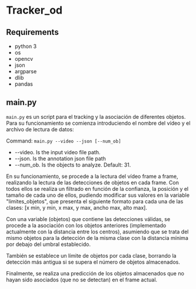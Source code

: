 # Tracker_od
## Requirements
- python 3
- os
- opencv
- json
- argparse
- dlib
- pandas


## main.py
`main.py` es un script para el tracking y la asociación de diferentes objetos. Para su funcionamiento se comienza introduciendo el nombre del vídeo y el archivo de lectura de datos:

Command: `main.py --video --json [--num_ob]`
- --video. Is the input video file path.
- --json. Is the annotation json file path
- --num_ob. Is the objects to analyze. Default: 31.

En su funcionamiento, se procede a la lectura del vídeo frame a frame, realizando la lectura de las detecciones de objetos en cada frame.
Con todos ellos se realiza un filtrado en función de la confianza,  la posición y el tamaño de cada uno de ellos, pudiendo modificar sus valores en la variable "limites_objetos", 
que presenta el siguiente formato para cada una de las clases: [x min, y min, x max, y max, ancho max, alto max].

Con una variable (objetos) que contiene las detecciones válidas, se procede a la asociación con los objetos anteriores (implementado actualmente con la distancia entre los centros),
asumiendo que se trata del mismo objetos para la detección de la misma clase con la distancia mínima por debajo del umbral establecido.

También se establece un límite de objetos por cada clase, borrando la detección más antigua si se supera el número de objetos almacenados.

Finalmente, se realiza una predicción de los objetos almacenados que no hayan sido asociados (que no se detectan) en el frame actual.
